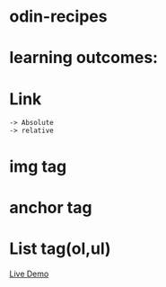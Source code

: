# odin-recipes

# learning outcomes: 
  # Link 
    -> Absolute 
    -> relative 
  # img tag 
  # anchor tag 
  # List tag(ol,ul)
  
  [Live Demo](https://prathapmohan27.github.io/odin-recipes/)
